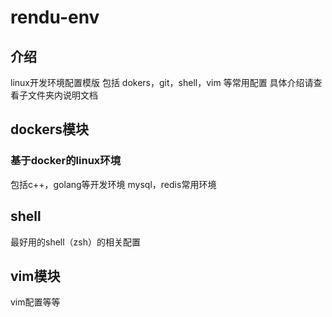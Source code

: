 # rendu-env

## 介绍
linux开发环境配置模版
包括 dokers，git，shell，vim 等常用配置
具体介绍请查看子文件夹内说明文档

## dockers模块

### 基于docker的linux环境
包括c++，golang等开发环境
mysql，redis常用环境

## shell
最好用的shell（zsh）的相关配置

## vim模块
vim配置等等

